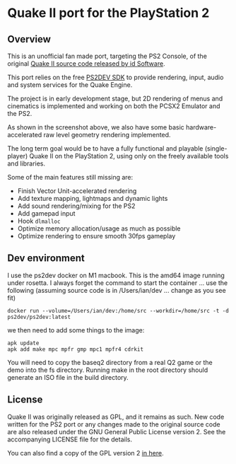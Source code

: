 
# Quake II port for the PlayStation 2

## Overview

This is an unofficial fan made port, targeting the PS2 Console, of the original
[Quake II source code released by id Software][link_id_repo].

This port relies on the free [PS2DEV SDK][link_ps2_dev] to provide rendering,
input, audio and system services for the Quake Engine.

The project is in early development stage, but 2D rendering of menus and cinematics
is implemented and working on both the PCSX2 Emulator and the PS2.

As shown in the screenshot above, we also have some basic
hardware-accelerated raw level geometry rendering implemented.

The long term goal would be to have a fully functional and playable (single-player)
Quake II on the PlayStation 2, using only on the freely available tools and libraries.

Some of the main features still missing are:

- Finish Vector Unit-accelerated rendering
- Add texture mapping, lightmaps and dynamic lights
- Add sound rendering/mixing for the PS2
- Add gamepad input
- Hook `dlmalloc`
- Optimize memory allocation/usage as much as possible
- Optimize rendering to ensure smooth 30fps gameplay

## Dev environment

I use the ps2dev docker on M1 macbook. This is the amd64 image running under rosetta. I always forget the command to start the container ... use the following (assuming source code is in /Users/ian/dev ... change as you see fit)

```
docker run --volume=/Users/ian/dev:/home/src --workdir=/home/src -t -d ps2dev/ps2dev:latest
```

we then need to add some things to the image:
```
apk update
apk add make mpc mpfr gmp mpc1 mpfr4 cdrkit
```

You will need to copy the baseq2 directory from a real Q2 game or the demo into the fs directory.
Running make in the root directory should generate an ISO file in the build directory.

## License

Quake II was originally released as GPL, and it remains as such. New code written
for the PS2 port or any changes made to the original source code are also released under the
GNU General Public License version 2. See the accompanying LICENSE file for the details.

You can also find a copy of the GPL version 2 [in here][link_gpl_v2].

[link_id_repo]: https://github.com/id-Software/Quake-2
[link_ps2_dev]: https://github.com/ps2dev
[link_gpl_v2]:  https://www.gnu.org/licenses/old-licenses/gpl-2.0.en.html


